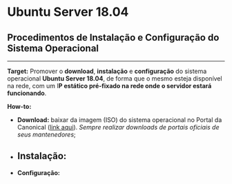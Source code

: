 # Ubuntu Server 18.04

## Procedimentos de Instalação e Configuração do Sistema Operacional

------

**Target:** Promover o **download**, **instalação** e **configuração** do sistema operacional **Ubuntu Server 18.04**, de forma que o mesmo esteja disponível na rede, com um I**P estático pré-fixado na rede onde o servidor estará funcionando**.

**How-to:**

- **Download:** baixar da imagem (ISO) do sistema operacional no Portal da Canonical ([link aqui](https://ubuntu.com/download/server/thank-you?version=18.04.4&architecture=amd64)). *Sempre realizar downloads de portais oficiais de seus mantenedores*;
- **Instalação:**
  - 
- **Configuração:**



